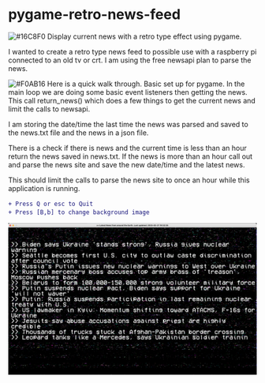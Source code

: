 # pygame-retro-news-feed

![#16C8F0](https://placehold.co/15x15/16C8F0/16C8F0.png) Display current news with a retro type effect using pygame.


I wanted to create a retro type news feed to possible use with a raspberry pi connected to an old tv or crt. I am using the free newsapi plan to parse the news.

![#F0AB16](https://placehold.co/15x15/F0AB16/F0AB16.png) Here is a quick walk through. Basic set up for pygame. In the main loop we are doing some basic event listeners then getting the news. This call return_news() which does a few things to get the current news and limit the calls to newsapi.

I am storing the date/time the last time the news was parsed and saved to the news.txt file and the news in a json file.

There is a check if there is news and the current time is less than an hour return the news saved in news.txt. If the news is more than an hour call out and parse the news site and save the new date/time and the latest news. 

This should limit the calls to parse the news site to once an hour while this application is running.

```diff
+ Press Q or esc to Quit
+ Press [B,b] to change background image
```

![News screenshot](./images/Screenshot_2023-02-21.png)

